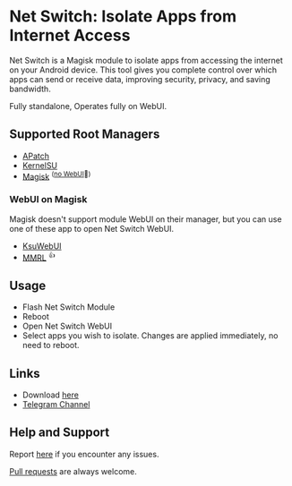 # Net Switch: Isolate Apps from Internet Access
Net Switch is a Magisk module to isolate apps from accessing the internet on your Android device. This tool gives you complete control over which apps can send or receive data, improving security, privacy, and saving bandwidth.

Fully standalone, Operates fully on WebUI.

## Supported Root Managers
- [APatch](https://github.com/bmax121/APatch) 
- [KernelSU](https://github.com/tiann/KernelSU)
- [Magisk](https://github.com/topjohnwu/Magisk)  <sup>([no WebUI](https://github.com/topjohnwu/Magisk/issues/8609#event-15568590949)👀)</sup>

### WebUI on Magisk
Magisk doesn't support module WebUI on their manager, but you can use one of these app to open Net Switch WebUI.

- [KsuWebUI](https://github.com/5ec1cff/KsuWebUIStandalone)
- [MMRL](https://github.com/DerGoogler/MMRL)   <sup>👍</sup>

## Usage
- Flash Net Switch Module
- Reboot
- Open Net Switch WebUI
- Select apps you wish to isolate. Changes are applied immediately, no need to reboot.

## Links
- Download [here](https://github.com/backslashxx/bindhosts/releases)
- [Telegram Channel](https://t.me/rem01schannel)

## Help and Support
Report [here](https://github.com/backslashxx/bindhosts/issues) if you encounter any issues.

[Pull requests](https://github.com/backslashxx/bindhosts/pulls) are always welcome.
